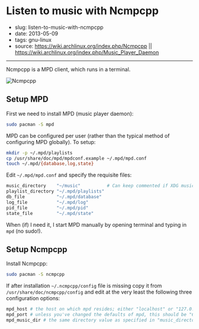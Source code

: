 # Listen to music with Ncmpcpp

- slug: listen-to-music-with-ncmpcpp
- date: 2013-05-09
- tags: gnu-linux
- source: https://wiki.archlinux.org/index.php/Ncmpcpp || https://wiki.archlinux.org/index.php/Music_Player_Daemon

-----------------

Ncmpcpp is a MPD client, which runs in a terminal.

![Ncmpcpp](/media/listen-to-music-with-ncmpcpp.png)

## Setup MPD

First we need to install MPD (music player daemon):

````bash
sudo pacman -S mpd
````

MPD can be configured per user (rather than the typical method of configuring MPD globally). To setup:

````bash
mkdir -p ~/.mpd/playlists
cp /usr/share/doc/mpd/mpdconf.example ~/.mpd/mpd.conf
touch ~/.mpd/{database,log,state}
````

Edit `~/.mpd/mpd.conf` and specify the requisite files:

````bash
music_directory    "~/music"          # Can keep commented if XDG music dir.
playlist_directory "~/.mpd/playlists"
db_file            "~/.mpd/database"
log_file           "~/.mpd/log"
pid_file           "~/.mpd/pid"
state_file         "~/.mpd/state"
````

When (if) I need it, I start MPD manually by opening terminal and typing in `mpd` (no sudo!).

## Setup Ncmpcpp

Install Ncmpcpp:

````bash
sudo pacman -S ncmpcpp
````

If after installation `~/.ncmpcpp/config` file is missing copy it from `/usr/share/doc/ncmpcpp/config` and edit at the very least the following three configuration options:

````bash
mpd_host # the host on which mpd resides; either "localhost" or "127.0.0.1" if on the same machine
mpd_port # unless you've changed the defaults of mpd, this should be "6600"
mpd_music_dir # the same directory value as specified in "music_directory" in mpd.conf
````